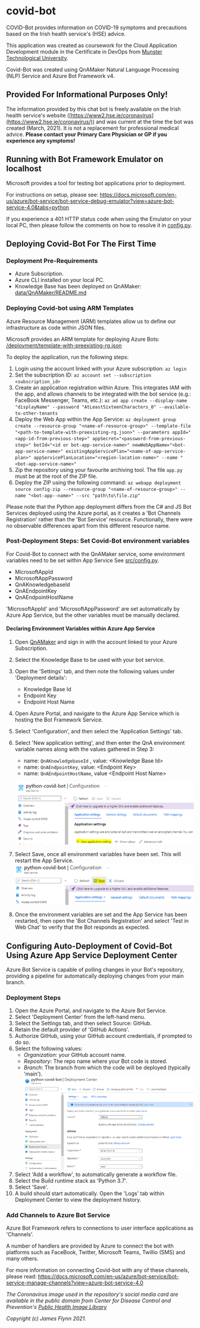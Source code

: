 # covid-bot

COVID-Bot provides information on COVID-19 symptoms and precautions based on the Irish health service's (HSE) advice.

This application was created as coursework for the Cloud Application Development module in the Certificate in DevOps from [Munster Technological University](https://www.mtu.ie).

Covid-Bot was created using QnAMaker Natural Language Processing (NLP) Service and Azure Bot Framework v4.

## **Provided For Informational Purposes Only!**

The information provided by this chat bot is freely available on the Irish health service's website ([https://www2.hse.ie/coronavirus](https://www2.hse.ie/coronavirus/)) and was current at the time the bot was created (March, 2021). It is not a replacement for professional medical advice. **Please contact your Primary Care Physician or GP if you experience any symptoms!**

## Running with Bot Framework Emulator on localhost

Microsoft provides a tool for testing bot applications prior to deployment.

For instructions on setup, please see:
<https://docs.microsoft.com/en-us/azure/bot-service/bot-service-debug-emulator?view=azure-bot-service-4.0&tabs=python>

If you experience a 401 HTTP status code when using the Emulator on your local PC, then please follow the comments on how to resolve it in [config.py](config.py).

## Deploying Covid-Bot For The First Time

### Deployment Pre-Requirements

- Azure Subscription.
- Azure CLI installed on your local PC.
- Knowledge Base has been deployed on QnAMaker: [data/QnAMaker/README.md](data/QnAMaker/README.md)

### Deploying Covid-bot using ARM Templates

Azure Resource Management (ARM) templates allow us to define our infrastructure as code within JSON files.

Microsoft provides an ARM template for deploying Azure Bots: [/deployment/template-with-preexisting-rg.json](/deployment/template-with-preexisting-rg.json)

To deploy the application, run the following steps:

1. Login using the account linked with your Azure subscription: `az login`
2. Set the subscription ID: `az account set --subscription <subscription_id>`
3. Create an application registration within Azure. This integrates IAM with the app, and allows channels to be integrated with the bot service (e.g.: FaceBook Messenger, Teams, etc.): `az ad app create --display-name "displayName" --password "AtLeastSixteenCharacters_0" --available-to-other-tenants`
4. Deploy the Web App within the App Service: `az deployment group create --resource-group "<name-of-resource-group>" --template-file "<path-to-template-with-preexisting-rg.json>" --parameters appId="<app-id-from-previous-step>" appSecret="<password-from-previous-step>" botId="<id or bot-app-service-name>" newWebAppName="<bot-app-service-name>" existingAppServicePlan="<name-of-app-service-plan>" appServicePlanLocation="<region-location-name>" --name "<bot-app-service-name>"`
5. Zip the repository using your favourite archiving tool. The file `app.py` must be at the root of the ZIP file.
6. Deploy the ZIP using the following command: `az webapp deployment source config-zip --resource-group "<name-of-resource-group>" --name "<bot-app--name>" --src "path\to\file.zip"`

Please note that the Python app deployment differs from the C# and JS Bot Services deployed using the Azure portal, as it creates a 'Bot Channels Registration' rather than the 'Bot Service' resource. Functionally, there were no observable differences apart from this different resource name.

### Post-Deployment Steps: Set Covid-Bot environment variables

For Covid-Bot to connect with the QnAMaker service, some environment variables need to be set within App Service See [src/config.py](src/config.py).

- MicrosoftAppId
- MicrosoftAppPassword
- QnAKnowledgebaseId
- QnAEndpointKey
- QnAEndpointHostName

'MicrosoftAppId' and 'MicrosoftAppPassword' are set automatically by Azure App Service, but the other variables must be manually declared.

#### Declaring Environment Variables within Azure App Service

1. Open [QnAMaker](www.qnamaker.ai) and sign in with the account linked to your Azure Subscription.
2. Select the Knowledge Base to be used with your bot service.
3. Open the 'Settings' tab, and then note the following values under 'Deployment details':
   - Knowledge Base Id
   - Endpoint Key
   - Endpoint Host Name

4. Open Azure Portal, and navigate to the Azure App Service which is hosting the Bot Framework Service.
5. Select 'Configuration', and then select the 'Application Settings' tab.
6. Select 'New application setting', and then enter the QnA environment variable names along with the values gathered in Step 3:
   - name: `QnAKnowledgebaseId` , value: \<Knowledge Base Id\>
   - name: `QnAEndpointKey`, value: \<Endpoint Key\>
   - name: `QnAEndpointHostName`, value \<Endpoint Host Name\>

   ![img](img/add-app-service-env-vars.PNG)

7. Select Save, once all environment variables have been set. This will restart the App Service.
   ![img](img/save-app-service-env-vars.PNG)

8. Once the environment variables are set and the App Service has been restarted, then open the 'Bot Channels Registration' and select 'Test in Web Chat' to verify that the Bot responds as expected.

## Configuring Auto-Deployment of Covid-Bot Using Azure App Service Deployment Center

Azure Bot Service is capable of polling changes in your Bot's repository, providing a pipeline for automatically deploying changes from your main branch.

### Deployment Steps

1. Open the Azure Portal, and navigate to the Azure Bot Service.
2. Select 'Deployment Center' from the left-hand menu.
3. Select the Settings tab, and then select Source: GitHub.
4. Retain the default provider of 'GitHub Actions'.
5. Authorize GitHub, using your GitHub account credentials, if prompted to do so.
6. Select the following values:
   - *Organization*: your GitHub account name.
   - *Repository*: The repo name where your Bot code is stored.
   - *Branch*: The branch from which the code will be deployed (typically 'main').
   ![img](/img/app-service-deployment-center-settings.PNG)
7. Select 'Add a workflow', to automatically generate a workflow file.
8. Select the Build runtime stack as 'Python 3.7'.
9. Select 'Save'.
10. A build should start automatically. Open the 'Logs' tab within Deployment Center to view the deployment history.

### Add Channels to Azure Bot Service

Azure Bot Framework refers to connections to user interface applications as 'Channels'.

A number of handlers are provided by Azure to connect the bot with platforms such as FaceBook, Twitter, Microsoft Teams, Twillio (SMS) and many others.

For more information on connecting Covid-bot with any of these channels, please read: <https://docs.microsoft.com/en-us/azure/bot-service/bot-service-manage-channels?view=azure-bot-service-4.0>

*The Coronavirus image used in the repository's social media card are available in the public domain from Center for Disease Control and Prevention's [Public Health Image Library](https://phil.cdc.gov//PHIL_Images/23312/23312.tif)*

*Copyright (c) James Flynn 2021.*
